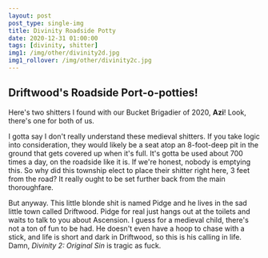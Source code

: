 ```yaml
---
layout: post
post_type: single-img
title: Divinity Roadside Potty
date: 2020-12-31 01:00:00
tags: [divinity, shitter]
img1: /img/other/divinity2d.jpg
img1_rollover: /img/other/divinity2c.jpg
---
```

## Driftwood's Roadside Port-o-potties!

Here's two shitters I found with our Bucket Brigadier of 2020, **Azi**! Look, there's one for both of us. 

I gotta say I don't really understand these medieval shitters. If you take logic into consideration, they would likely be a seat atop an 8-foot-deep pit in the ground that gets covered up when it's full. It's gotta be used about 700 times a day, on the roadside like it is. If we're honest, nobody is emptying this. So why did this township elect to place their shitter right here, 3 feet from the road? It really ought to be set further back from the main thoroughfare.

But anyway. This little blonde shit is named Pidge and he lives in the sad little town called Driftwood. Pidge for real just hangs out at the toilets and waits to talk to you about Ascension. I guess for a medieval child, there's not a ton of fun to be had. He doesn't even have a hoop to chase with a stick, and life is short and dark in Driftwood, so this is his calling in life. Damn, *Divinity 2: Original Sin* is tragic as fuck. 
